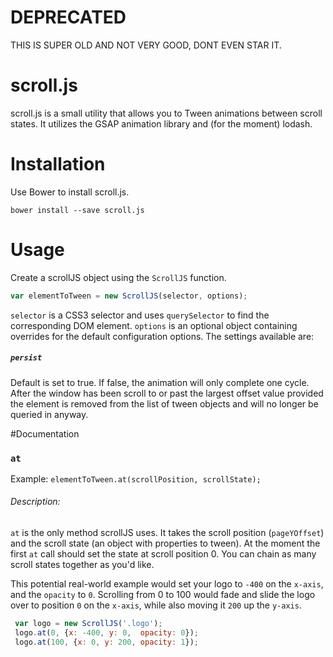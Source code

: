 # DEPRECATED

THIS IS SUPER OLD AND NOT VERY GOOD, DONT EVEN STAR IT.




























# scroll.js 
scroll.js is a small utility that allows you to Tween animations between scroll states. It utilizes the GSAP animation library and (for the moment) lodash.


# Installation

Use Bower to install scroll.js.

`bower install --save scroll.js`

# Usage

Create a scrollJS object using the `ScrollJS` function.

```js
var elementToTween = new ScrollJS(selector, options);
```

`selector` is a CSS3 selector and uses `querySelector` to find the corresponding DOM element.
`options` is an optional object containing overrides for the default configuration options. The
settings available are:

##### `persist`
Default is set to true. If false, the animation will only complete one cycle. After the window
has been scroll to or past the largest offset value provided the element is removed from
the list of  tween objects and will no longer be queried in anyway.


#Documentation

### `at`
Example:
`elementToTween.at(scrollPosition, scrollState);`

###### Description:
   `at` is the only method scrollJS uses. It takes the scroll position (`pageYOffset`) and the scroll state (an object with properties to tween).
    At the moment the first `at` call should set the state at scroll position 0. You can chain as many scroll states together as you'd like.

   This potential real-world example would set your logo to `-400` on the `x-axis`, and the `opacity` to `0`. Scrolling from 0 to 100 would fade and slide
    the logo over to position `0` on the `x-axis`, while also moving it `200` up the `y-axis`.
```js
 var logo = new ScrollJS('.logo');
 logo.at(0, {x: -400, y: 0,  opacity: 0});
 logo.at(100, {x: 0, y: 200, opacity: 1});
```


